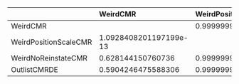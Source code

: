 |                       | WeirdCMR               | WeirdPositionScaleCMR   | WeirdNoReinstateCMR   | OutlistCMRDE          |
|:----------------------|:-----------------------|:------------------------|:----------------------|:----------------------|
| WeirdCMR              |                        | 0.9999999999998908      | 0.37185584923926396   | 0.4095753524411694    |
| WeirdPositionScaleCMR | 1.0928408201197199e-13 |                         | 6.299530749345191e-14 | 5.624222367663339e-12 |
| WeirdNoReinstateCMR   | 0.628144150760736      | 0.9999999999999369      |                       | 0.42945442558291547   |
| OutlistCMRDE          | 0.5904246475588306     | 0.9999999999943757      | 0.5705455744170845    |                       |